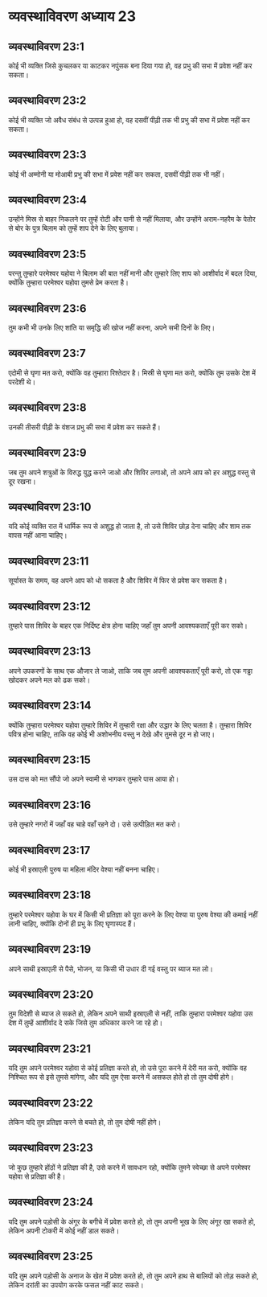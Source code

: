 # व्यवस्थाविवरण अध्याय 23

## व्यवस्थाविवरण 23:1
कोई भी व्यक्ति जिसे कुचलकर या काटकर नपुंसक बना दिया गया हो, वह प्रभु की सभा में प्रवेश नहीं कर सकता।

## व्यवस्थाविवरण 23:2
कोई भी व्यक्ति जो अवैध संबंध से उत्पन्न हुआ हो, वह दसवीं पीढ़ी तक भी प्रभु की सभा में प्रवेश नहीं कर सकता।

## व्यवस्थाविवरण 23:3
कोई भी अम्मोनी या मोआबी प्रभु की सभा में प्रवेश नहीं कर सकता, दसवीं पीढ़ी तक भी नहीं।

## व्यवस्थाविवरण 23:4
उन्होंने मिस्र से बाहर निकलने पर तुम्हें रोटी और पानी से नहीं मिलाया, और उन्होंने अराम-नहरैम के पेतोर से बोर के पुत्र बिलाम को तुम्हें शाप देने के लिए बुलाया।

## व्यवस्थाविवरण 23:5
परन्तु तुम्हारे परमेश्वर यहोवा ने बिलाम की बात नहीं मानी और तुम्हारे लिए शाप को आशीर्वाद में बदल दिया, क्योंकि तुम्हारा परमेश्वर यहोवा तुमसे प्रेम करता है।

## व्यवस्थाविवरण 23:6
तुम कभी भी उनके लिए शांति या समृद्धि की खोज नहीं करना, अपने सभी दिनों के लिए।

## व्यवस्थाविवरण 23:7
एदोमी से घृणा मत करो, क्योंकि वह तुम्हारा रिश्तेदार है। मिस्री से घृणा मत करो, क्योंकि तुम उसके देश में परदेशी थे।

## व्यवस्थाविवरण 23:8
उनकी तीसरी पीढ़ी के वंशज प्रभु की सभा में प्रवेश कर सकते हैं।

## व्यवस्थाविवरण 23:9
जब तुम अपने शत्रुओं के विरुद्ध युद्ध करने जाओ और शिविर लगाओ, तो अपने आप को हर अशुद्ध वस्तु से दूर रखना।

## व्यवस्थाविवरण 23:10
यदि कोई व्यक्ति रात में धार्मिक रूप से अशुद्ध हो जाता है, तो उसे शिविर छोड़ देना चाहिए और शाम तक वापस नहीं आना चाहिए।

## व्यवस्थाविवरण 23:11
सूर्यास्त के समय, वह अपने आप को धो सकता है और शिविर में फिर से प्रवेश कर सकता है।

## व्यवस्थाविवरण 23:12
तुम्हारे पास शिविर के बाहर एक निर्दिष्ट क्षेत्र होना चाहिए जहाँ तुम अपनी आवश्यकताएँ पूरी कर सको।

## व्यवस्थाविवरण 23:13
अपने उपकरणों के साथ एक औजार ले जाओ, ताकि जब तुम अपनी आवश्यकताएँ पूरी करो, तो एक गड्ढा खोदकर अपने मल को ढक सको।

## व्यवस्थाविवरण 23:14
क्योंकि तुम्हारा परमेश्वर यहोवा तुम्हारे शिविर में तुम्हारी रक्षा और उद्धार के लिए चलता है। तुम्हारा शिविर पवित्र होना चाहिए, ताकि वह कोई भी अशोभनीय वस्तु न देखे और तुमसे दूर न हो जाए।

## व्यवस्थाविवरण 23:15
उस दास को मत सौंपो जो अपने स्वामी से भागकर तुम्हारे पास आया हो।

## व्यवस्थाविवरण 23:16
उसे तुम्हारे नगरों में जहाँ वह चाहे वहाँ रहने दो। उसे उत्पीड़ित मत करो।

## व्यवस्थाविवरण 23:17
कोई भी इस्राएली पुरुष या महिला मंदिर वेश्या नहीं बनना चाहिए।

## व्यवस्थाविवरण 23:18
तुम्हारे परमेश्वर यहोवा के घर में किसी भी प्रतिज्ञा को पूरा करने के लिए वेश्या या पुरुष वेश्या की कमाई नहीं लानी चाहिए, क्योंकि दोनों ही प्रभु के लिए घृणास्पद हैं।

## व्यवस्थाविवरण 23:19
अपने साथी इस्राएली से पैसे, भोजन, या किसी भी उधार दी गई वस्तु पर ब्याज मत लो।

## व्यवस्थाविवरण 23:20
तुम विदेशी से ब्याज ले सकते हो, लेकिन अपने साथी इस्राएली से नहीं, ताकि तुम्हारा परमेश्वर यहोवा उस देश में तुम्हें आशीर्वाद दे सके जिसे तुम अधिकार करने जा रहे हो।

## व्यवस्थाविवरण 23:21
यदि तुम अपने परमेश्वर यहोवा से कोई प्रतिज्ञा करते हो, तो उसे पूरा करने में देरी मत करो, क्योंकि वह निश्चित रूप से इसे तुमसे मांगेगा, और यदि तुम ऐसा करने में असफल होते हो तो तुम दोषी होगे।

## व्यवस्थाविवरण 23:22
लेकिन यदि तुम प्रतिज्ञा करने से बचते हो, तो तुम दोषी नहीं होगे।

## व्यवस्थाविवरण 23:23
जो कुछ तुम्हारे होंठों ने प्रतिज्ञा की है, उसे करने में सावधान रहो, क्योंकि तुमने स्वेच्छा से अपने परमेश्वर यहोवा से प्रतिज्ञा की है।

## व्यवस्थाविवरण 23:24
यदि तुम अपने पड़ोसी के अंगूर के बगीचे में प्रवेश करते हो, तो तुम अपनी भूख के लिए अंगूर खा सकते हो, लेकिन अपनी टोकरी में कोई नहीं डाल सकते।

## व्यवस्थाविवरण 23:25
यदि तुम अपने पड़ोसी के अनाज के खेत में प्रवेश करते हो, तो तुम अपने हाथ से बालियों को तोड़ सकते हो, लेकिन दरांती का उपयोग करके फसल नहीं काट सकते।
